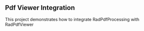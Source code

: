 ##  Pdf Viewer Integration 
This project demonstrates how to integrate RadPdfProcessing with RadPdfViewer

[//]: <keywords: show,preview,combine,combination>